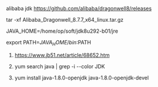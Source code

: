 
alibaba jdk
https://github.com/alibaba/dragonwell8/releases

tar -xf Alibaba_Dragonwell_8.7.7_x64_linux.tar.gz

JAVA_HOME=/home/op/soft/jdk8u292-b01/jre

export PATH=${JAVA_HOME}/bin:$PATH






1. https://www.jb51.net/article/68652.htm

2. yum search java | grep -i --color JDK

3. yum install java-1.8.0-openjdk java-1.8.0-openjdk-devel


